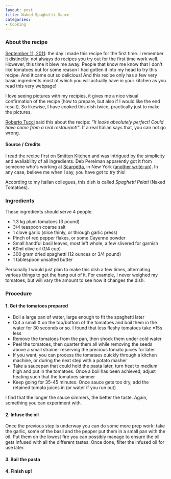 ```yaml
---
layout: post
title: Naked Spaghetti Sauce
categories:
- Cooking
---
```


### About the recipe
[September 11, 2011](http://twitter.com/#!/ojilles/status/112888263747969024): 
the day I made this recipe for the first time. I remember it distinctly:
not always do recipes you try out for the first time work well. However,
this time it blew me away. People that know me know that I don't like
tomatoes but for some reason I had gotten it into my head to try this
recipe. And it came out so delicious! And this recipe only has a few
very basic ingredients most of which you will actually have in your
kitchen as you read this very webpage!

I love seeing pictures with my recipies, it gives me a nice visual
confirmation of the recipe (how to prepare, but also if I would like the
end result). So likewise, I have cooked this dish twice, practically
just to make the pictures. 

[Roberto Tucci](http://www.linkedin.com/in/robertotucci) said this about
the recipe: _"It looks absolutely perfect! Could have come from a real
restaurant!"_. If a real Italian says that, you can not go wrong.

#### Source / Credits
I read the recipe first on [Smitten
Kitchen](http://smittenkitchen.com/2011/08/naked-tomato-sauce/) and was
intrigued by the simplicity and availability of all ingredients. Deb
Perelman apparently got it from someone who's working at
[Scarpetta](http://www.scottconant.com/restaurants/scarpetta/new-york), in
New York ([another
write-up](http://newyork.seriouseats.com/2009/10/making-scarpetta-tomato-basil-spaghetti-scott-conant-scarpetta-meatpacking-district-nyce.html)).
In any case, believe me when I say, you have got to try this!

According to my Italian collegues, this dish is called _Spaghetti Pelati_ (Naked Tomatoes).

### Ingredients
These ingredients should serve 4 people.

* 1.3 kg plum tomatoes (3 pound)
* 3/4 teaspoon coarse salt
* 1 clove garlic (slice thinly, or through garlic press)
* Pinch of red pepper flakes, or some Cayenne powder
* Small handful basil leaves, most left whole, a few slivered for garnish
* 60ml olive oil (1/4 cup)
* 300 gram dried spaghetti (12 ounces or 3/4 pound)
* 1 tablespoon unsalted butter

Personally I would just plan to make this dish a few times, alternating
various things to get the hang out of it. For example, I never weighed
my tomatoes, but will vary the amount to see how it changes the dish.

### Procedure

#### 1. Get the tomatoes prepared

* Boil a large pan of water, large enough to fit the spaghetti later
* Cut a small X on the top/bottom of the tomatoes and boil them in the
water for 30 seconds or so. I found that less fleshy tomatoes take ±15s
less
* Remove the tomatoes from the pan, then shock them under cold water
* Peel the tomatoes, then quarter them all while removing the seeds
  above a small strainer reserving the precious tomato juices for later
* If you want, you can process the tomataes quickly through a kitchen
  machine, or during the next step with a potato masher
* Take a saucepan that could hold the pasta later, turn heat to medium
  high and put in the tomatoes. Once a boil has been achieved, adjust
heating such that the tomatoes simmer
* Keep going for 35-45 minutes. Once sauce gets too dry, add the
  retained tomato juices in (or water if you run out)

I find that the longer the sauce simmers, the better the taste. Again,
something you can experiment with.

#### 2. Infuse the oil

Once the previous step is underway you can do some more prep work: take the garlic, some of the basil and the pepper put them in a small
pan with the oil. Put them on the lowest fire you can possibly manage to
ensure the oil gets infused with all the different tastes. Once done,
filter the infused oil for use later.

#### 3. Boil the pasta



#### 4. Finish up!

[smk-tomato-sauce]: http://smittenkitchen.com/2011/08/naked-tomato-sauce/ "Smitten Kitchen"
[scarpetta]: http://www.scottconant.com/restaurants/scarpetta/new-york "Scarpetta New York"
[serious-eats]: http://newyork.seriouseats.com/2009/10/making-scarpetta-tomato-basil-spaghetti-scott-conant-scarpetta-meatpacking-district-nyce.html "New York's Serious Eats, 'Making Scarpetta tomato basil spaghetti'"
